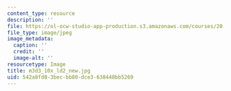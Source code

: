 ```yaml
---
content_type: resource
description: ''
file: https://ol-ocw-studio-app-production.s3.amazonaws.com/courses/20-109-laboratory-fundamentals-in-biological-engineering-spring-2010/542a8fd03becbb80dce3638448bb5269_m3d3_10x_ld2_new.jpg
file_type: image/jpeg
image_metadata:
  caption: ''
  credit: ''
  image-alt: ''
resourcetype: Image
title: m3d3_10x_ld2_new.jpg
uid: 542a8fd0-3bec-bb80-dce3-638448bb5269
---
```

